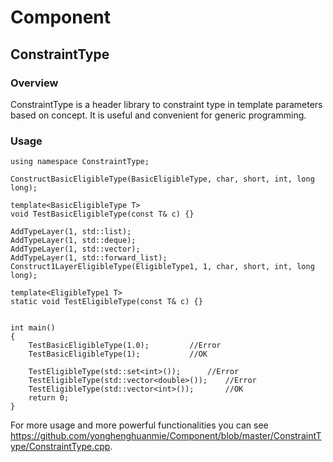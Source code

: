 # Component
## ConstraintType
### Overview
ConstraintType is a header library to constraint type in template parameters based on concept. It is useful and convenient for generic programming.  
### Usage
```
using namespace ConstraintType;

ConstructBasicEligibleType(BasicEligibleType, char, short, int, long long);

template<BasicEligibleType T>
void TestBasicEligibleType(const T& c) {}

AddTypeLayer(1, std::list);
AddTypeLayer(1, std::deque);
AddTypeLayer(1, std::vector);
AddTypeLayer(1, std::forward_list);
Construct1LayerEligibleType(EligibleType1, 1, char, short, int, long long);

template<EligibleType1 T>
static void TestEligibleType(const T& c) {}


int main()
{
	TestBasicEligibleType(1.0);			//Error
	TestBasicEligibleType(1);			//OK

	TestEligibleType(std::set<int>());		//Error
	TestEligibleType(std::vector<double>());	//Error
	TestEligibleType(std::vector<int>());		//OK
	return 0;
}
```  
For more usage and more powerful functionalities you can see https://github.com/yonghenghuanmie/Component/blob/master/ConstraintType/ConstraintType.cpp.
